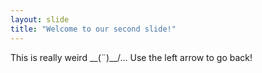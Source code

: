 ```yaml
---
layout: slide
title: "Welcome to our second slide!"
---
```

This is really weird \__(¨)__/...
Use the left arrow to go back!
